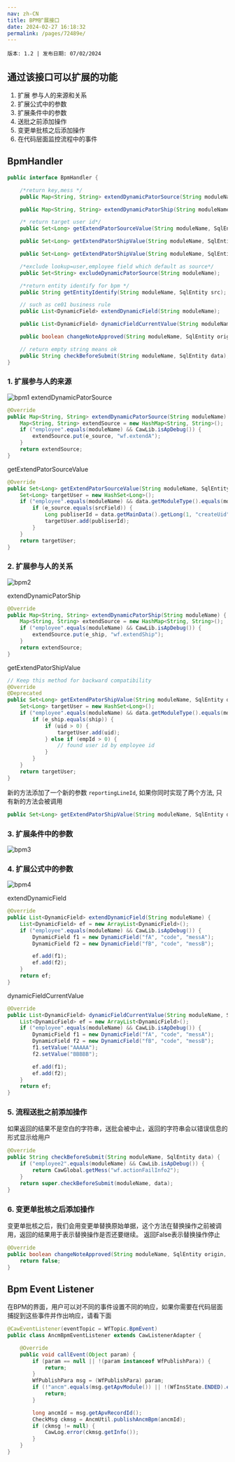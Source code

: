 ```yaml
---
nav: zh-CN
title: BPM扩展接口
date: 2024-02-27 16:18:32
permalink: /pages/72489e/
---
```


`版本: 1.2 | 发布日期: 07/02/2024`


## 通过该接口可以扩展的功能

1. 扩展 参与人的来源和关系
2. 扩展公式中的参数
3. 扩展条件中的参数
4. 送批之前添加操作
5. 变更单批核之后添加操作
6. 在代码层面监控流程中的事件

## BpmHandler

```java
public interface BpmHandler {

	/*return key,mess */
	public Map<String, String> extendDynamicPatorSource(String moduleName);

	public Map<String, String> extendDynamicPatorShip(String moduleName);

	/* return target user id*/
	public Set<Long> getExtendPatorSourceValue(String moduleName, SqlEntity data, String srcField);

	public Set<Long> getExtendPatorShipValue(String moduleName, SqlEntity data, String ship, long uid, long empId);

	public Set<Long> getExtendPatorShipValue(String moduleName, SqlEntity data, String ship, long uid, long empId, long reportingLineId);

	/*exclude lookup=user,employee field which default as source*/
	public Set<String> excludeDynamicPatorSource(String moduleName);

	/*return entity identify for bpm */
	public String getEntityIdentify(String moduleName, SqlEntity src);

	// such as ce01 business rule
	public List<DynamicField> extendDynamicField(String moduleName);

	public List<DynamicField> dynamicFieldCurrentValue(String moduleName, SqlEntity data);

	public boolean changeNoteApproved(String moduleName, SqlEntity origin, SqlEntity changeNote, String changeNoteCode);

	// return empty string means ok
	public String checkBeforeSubmit(String moduleName, SqlEntity data);
}
```

### 1.  扩展参与人的来源

![bpm1](/assets/bpm1.jpg)
extendDynamicPatorSource 
```java
@Override
public Map<String, String> extendDynamicPatorSource(String moduleName) {
	Map<String, String> extendSource = new HashMap<String, String>();
	if ("employee".equals(moduleName) && CawLib.isApDebug()) {
		extendSource.put(e_source, "wf.extendA");
	}
	return extendSource;
}
```
getExtendPatorSourceValue
```java
@Override
public Set<Long> getExtendPatorSourceValue(String moduleName, SqlEntity data, String srcField) {
	Set<Long> targetUser = new HashSet<Long>();
	if ("employee".equals(moduleName) && data.getModuleType().equals(moduleName) && CawLib.isApDebug()) {
		if (e_source.equals(srcField)) {
			Long publiserId = data.getMainData().getLong(1, "createUid");
			targetUser.add(publiserId);
		}
	}
	return targetUser;
}
```

### 2. 扩展参与人的关系

![bpm2](/assets/bpm2.jpg)

extendDynamicPatorShip 
```java
@Override
public Map<String, String> extendDynamicPatorShip(String moduleName) {
	Map<String, String> extendSource = new HashMap<String, String>();
	if ("employee".equals(moduleName) && CawLib.isApDebug()) {
		extendSource.put(e_ship, "wf.extendShip");
	}
	return extendSource;
}
```
getExtendPatorShipValue
```java
// Keep this method for backward compatibility
@Override
@Deprecated
public Set<Long> getExtendPatorShipValue(String moduleName, SqlEntity data, String ship, long uid, long empId) {
	Set<Long> targetUser = new HashSet<Long>();
	if ("employee".equals(moduleName) && data.getModuleType().equals(moduleName) && CawLib.isApDebug()) {
		if (e_ship.equals(ship)) {
			if (uid > 0) {
				targetUser.add(uid);
			} else if (empId > 0) {
				// found user id by employee id
			}
		}
	}
	return targetUser;
}
```

新的方法添加了一个新的参数 `reportingLineId`, 如果你同时实现了两个方法, 只有新的方法会被调用

```java
public Set<Long> getExtendPatorShipValue(String moduleName, SqlEntity data, String ship, long uid, long empId, long reportingLineId);
```

### 3. 扩展条件中的参数

![bpm3](/assets/bpm3.jpg)

### 4. 扩展公式中的参数

![bpm4](/assets/bpm4.jpg)

extendDynamicField
```java
@Override
public List<DynamicField> extendDynamicField(String moduleName) {
	List<DynamicField> ef = new ArrayList<DynamicField>();
	if ("employee".equals(moduleName) && CawLib.isApDebug()) {
		DynamicField f1 = new DynamicField("fA", "code", "messA");
		DynamicField f2 = new DynamicField("fB", "code", "messB");

		ef.add(f1);
		ef.add(f2);
	}
	return ef;
}
```
dynamicFieldCurrentValue
```java
@Override
public List<DynamicField> dynamicFieldCurrentValue(String moduleName, SqlEntity data) {
	List<DynamicField> ef = new ArrayList<DynamicField>();
	if ("employee".equals(moduleName) && CawLib.isApDebug()) {
		DynamicField f1 = new DynamicField("fA", "code", "messA");
		DynamicField f2 = new DynamicField("fB", "code", "messB");
		f1.setValue("AAAAA");
		f2.setValue("BBBBB");

		ef.add(f1);
		ef.add(f2);
	}
	return ef;
}
```

### 5. 流程送批之前添加操作

如果返回的结果不是空白的字符串，送批会被中止，返回的字符串会以错误信息的形式显示给用户

```java
@Override
public String checkBeforeSubmit(String moduleName, SqlEntity data) {
	if ("employee2".equals(moduleName) && CawLib.isApDebug()) {
		return CawGlobal.getMess("wf.actionFailInfo2");
	}
	return super.checkBeforeSubmit(moduleName, data);
}
```

### 6. 变更单批核之后添加操作

变更单批核之后，我们会用变更单替换原始单据，这个方法在替换操作之前被调用，返回的结果用于表示替换操作是否还要继续。 返回False表示替换操作停止

```java
@Override
public boolean changeNoteApproved(String moduleName, SqlEntity origin, SqlEntity changeNote, String changeNoteCode) {
	return false;
}
```

## Bpm Event Listener

在BPM的界面，用户可以对不同的事件设置不同的响应，如果你需要在代码层面捕捉到这些事件并作出响应，请看下面

```java
@CawEventListener(eventTopic = WfTopic.BpmEvent)
public class AncmBpmEventListener extends CawListenerAdapter {

	@Override
	public void callEvent(Object param) {
		if (param == null || !(param instanceof WfPublishPara)) {
			return;
		}
		WfPublishPara msg = (WfPublishPara) param;
		if (!"ancm".equals(msg.getApvModule()) || !(WfInsState.ENDED).equals(msg.getWfInsState())) {
			return;
		}

		long ancmId = msg.getApvRecordId();
		CheckMsg ckmsg = AncmUtil.publishAncmBpm(ancmId);
		if (ckmsg != null) {
			CawLog.error(ckmsg.getInfo());
		}
	}
}
```
